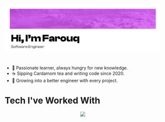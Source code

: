 <img src = "https://github.com/far0uq/far0uq/blob/main/github_header.png">

#

- 💪 Passionate learner, always hungry for new knowledge.
- ☕ Sipping Cardamom tea and writing code since 2020.
- 🌱 Growing into a better engineer with every project.

# Tech I've Worked With
<p align="center">
  <a href="https://skillicons.dev">
    <img src="https://skillicons.dev/icons?i=figma,sass,bootstrap,javascript,typescript,react,astro,nodejs,express,python,django,flask,solidity,mongodb,mysql,postman,docker,aws,kubernetes,github,netlify,vercel&perline=11" />
  </a>
</p>
